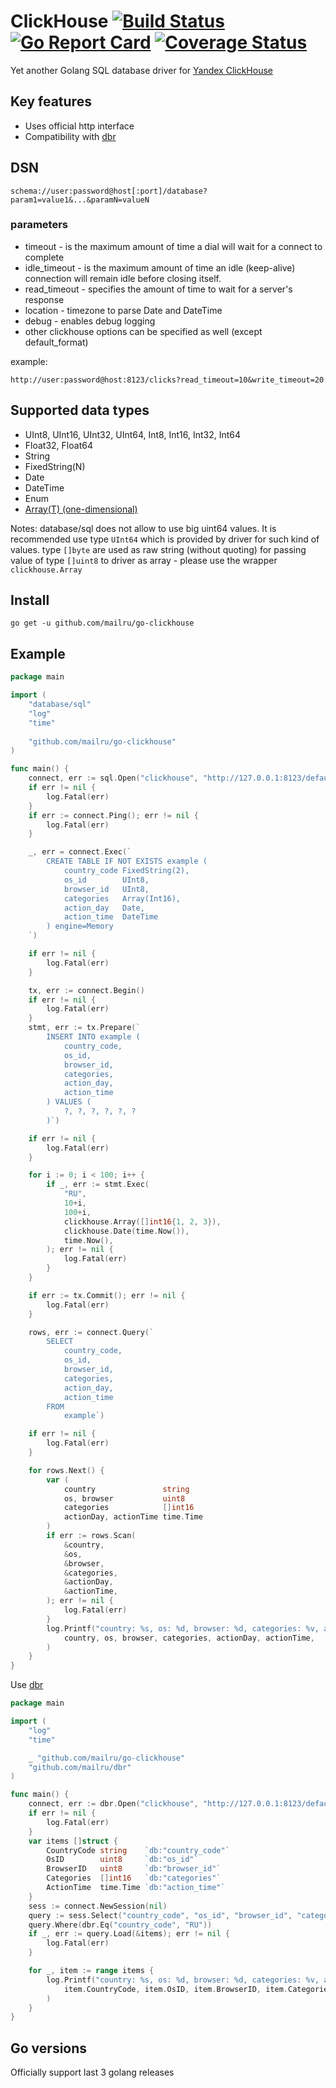 # ClickHouse [![Build Status](https://travis-ci.org/mailru/go-clickhouse.svg?branch=master)](https://travis-ci.org/mailru/go-clickhouse) [![Go Report Card](https://goreportcard.com/badge/github.com/mailru/go-clickhouse)](https://goreportcard.com/report/github.com/mailru/go-clickhouse) [![Coverage Status](https://coveralls.io/repos/github/mailru/go-clickhouse/badge.svg?branch=master)](https://coveralls.io/github/mailru/go-clickhouse?branch=master)

Yet another Golang SQL database driver for [Yandex ClickHouse](https://clickhouse.yandex/)

## Key features

* Uses official http interface
* Compatibility with [dbr](https://github.com/mailru/dbr)

## DSN
```
schema://user:password@host[:port]/database?param1=value1&...&paramN=valueN
```
### parameters
* timeout - is the maximum amount of time a dial will wait for a connect to complete
* idle_timeout - is the maximum amount of time an idle (keep-alive) connection will remain idle before closing itself.
* read_timeout - specifies the amount of time to wait for a server's response
* location - timezone to parse Date and DateTime
* debug - enables debug logging
* other clickhouse options can be specified as well (except default_format)

example:
```
http://user:password@host:8123/clicks?read_timeout=10&write_timeout=20
```

## Supported data types

* UInt8, UInt16, UInt32, UInt64, Int8, Int16, Int32, Int64
* Float32, Float64
* String
* FixedString(N)
* Date
* DateTime
* Enum
* [Array(T) (one-dimensional)](https://clickhouse.yandex/reference_en.html#Array(T))

Notes:
database/sql does not allow to use big uint64 values.
It is recommended use type `UInt64` which is provided by driver for such kind of values.
type `[]byte` are used as raw string (without quoting)
for passing value of type `[]uint8` to driver as array - please use the wrapper `clickhouse.Array`

## Install
```
go get -u github.com/mailru/go-clickhouse
```

## Example
```go
package main

import (
	"database/sql"
	"log"
	"time"
	
	"github.com/mailru/go-clickhouse"
)

func main() {
	connect, err := sql.Open("clickhouse", "http://127.0.0.1:8123/default")
	if err != nil {
		log.Fatal(err)
	}
	if err := connect.Ping(); err != nil {
		log.Fatal(err)
	}

	_, err = connect.Exec(`
		CREATE TABLE IF NOT EXISTS example (
			country_code FixedString(2),
			os_id        UInt8,
			browser_id   UInt8,
			categories   Array(Int16),
			action_day   Date,
			action_time  DateTime
		) engine=Memory
	`)

	if err != nil {
		log.Fatal(err)
	}

	tx, err := connect.Begin()
	if err != nil {
		log.Fatal(err)
	}
	stmt, err := tx.Prepare(`
		INSERT INTO example (
			country_code,
			os_id,
			browser_id,
			categories,
			action_day,
			action_time
		) VALUES (
			?, ?, ?, ?, ?, ?
		)`)

	if err != nil {
		log.Fatal(err)
	}

	for i := 0; i < 100; i++ {
		if _, err := stmt.Exec(
			"RU",
			10+i,
			100+i,
			clickhouse.Array([]int16{1, 2, 3}),
			clickhouse.Date(time.Now()),
			time.Now(),
		); err != nil {
			log.Fatal(err)
		}
	}

	if err := tx.Commit(); err != nil {
		log.Fatal(err)
	}

	rows, err := connect.Query(`
		SELECT 
			country_code,
			os_id,
			browser_id,
			categories,
			action_day,
			action_time
		FROM
			example`)

	if err != nil {
		log.Fatal(err)
	}

	for rows.Next() {
		var (
			country               string
			os, browser           uint8
			categories            []int16
			actionDay, actionTime time.Time
		)
		if err := rows.Scan(
			&country,
			&os,
			&browser,
			&categories,
			&actionDay,
			&actionTime,
		); err != nil {
			log.Fatal(err)
		}
		log.Printf("country: %s, os: %d, browser: %d, categories: %v, action_day: %s, action_time: %s",
			country, os, browser, categories, actionDay, actionTime,
		)
	}
}
```

Use [dbr](https://github.com/mailru/dbr)

```go
package main

import (
	"log"
	"time"

	_ "github.com/mailru/go-clickhouse"
	"github.com/mailru/dbr"
)

func main() {
	connect, err := dbr.Open("clickhouse", "http://127.0.0.1:8123/default", nil)
	if err != nil {
		log.Fatal(err)
	}
	var items []struct {
		CountryCode string    `db:"country_code"`
		OsID        uint8     `db:"os_id"`
		BrowserID   uint8     `db:"browser_id"`
		Categories  []int16   `db:"categories"`
		ActionTime  time.Time `db:"action_time"`
	}
	sess := connect.NewSession(nil)
	query := sess.Select("country_code", "os_id", "browser_id", "categories", "action_time").From("example")
	query.Where(dbr.Eq("country_code", "RU"))
	if _, err := query.Load(&items); err != nil {
		log.Fatal(err)
	}

	for _, item := range items {
		log.Printf("country: %s, os: %d, browser: %d, categories: %v, action_time: %s",
			item.CountryCode, item.OsID, item.BrowserID, item.Categories, item.ActionTime,
		)
	}
}
```

## Go versions
Officially support last 3 golang releases
